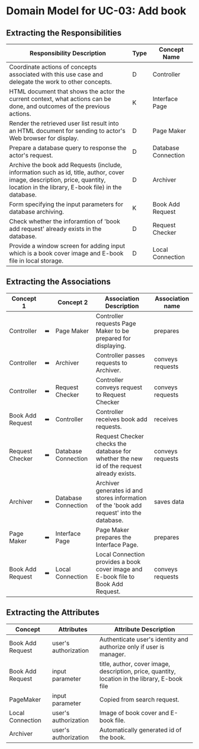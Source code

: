 # Domain Model for UC-03: Add book

## Extracting the Responsibilities
| Responsibility Description | Type  | Concept Name                                                                                                       |
| --------- | - | -------------------------------------------------------------------------------------------------------------------- |
| Coordinate actions of concepts associated with this use case and delegate the work to other concepts.| D | Controller |
| HTML document that shows the actor the current context, what actions can be done, and outcomes of the previous actions.    | K | Interface Page |
| Render the retrieved user list result into an HTML document for sending to actor's Web browser for display.   | D | Page Maker|
| Prepare a database query to response the actor's request.  | D | Database Connection |
| Archive the book add Requests (include, information such as id, title, author, cover image, description, price, quantity, location in the library, E-book file) in the database.  | D | Archiver |
| Form specifying the input parameters for database archiving.   | K | Book Add Request |
| Check whether the inforamtion of 'book add request' already exists in the database.  | D | Request Checker |
| Provide a window screen for adding input which is a book cover image and E-book file in local storage.  | D | Local Connection |

## Extracting the Associations
| Concept 1 |  | Concept 2 | Association Description  | Association name                                                                                  |
| --------- | - | -        | - | - |
| Controller | ⬌ | Page Maker | Controller requests Page Maker to be prepared for displaying. | prepares |
| Controller | ⬌ | Archiver | Controller passes requests to Archiver.  | conveys requests |
| Controller | ⬌ | Request Checker | Controller conveys request to Request Checker | conveys requests |
| Book Add Request | ⬌ | Controller | Controller receives book add requests. | receives |
| Request Checker | ⬌ | Database Connection | Request Checker checks the database for whether the new id of the request already exists. | conveys requests |
| Archiver | ⬌ | Database Connection | Archiver generates id and stores information of the 'book add request' into the database. | saves data |
| Page Maker | ⬌ | Interface Page | Page Maker prepares the Interface Page. | prepares |
| Book Add Request | ⬌ | Local Connection | Local Connection provides a book cover image and E-book file to Book Add Request. | conveys requests |

## Extracting the Attributes
| Concept | Attributes | Attribute Description                                                                                   |
| --------- | - |  - |
| Book Add Request | user's authorization |  Authenticate user's identity and authorize only if user is manager. |
| Book Add Request | input parameter |  title, author, cover image, description, price, quantity, location in the library, E-book file |
| PageMaker | input parameter |  Copied from search request. |
| Local Connection | user's authorization |  Image of book cover and E-book file. |
| Archiver | user's authorization |  Automatically generated id of the book. |
